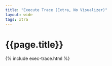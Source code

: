 ```yaml
---
title: "Execute Trace (Extra, No Visualizer)"
layout: wide
tags: xtra
---
```


# {{page.title}}

{% include exec-trace.html %}
